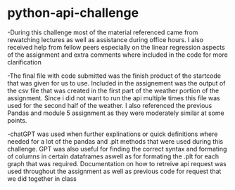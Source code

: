 # python-api-challenge

-During this challenge most of the material referenced came from rewatching lectures as well as assistance during office hours. I also received help from fellow peers especially on the linear regression aspects of the assignment and extra comments where included in the code for more clarification

-The final file with code submitted was the finish product of the startcode that was given for us to use. Included in the assignement was the output of the csv file that was created in the first part of the weather portion of the assignment. Since i did not want to run the api multiple times this file was used for the second half of the weather. I also referenced the previous Pandas and module 5 assignment as they were moderately similar at some points.

-chatGPT was used when further explinations or quick definitions where needed for a lot of the pandas and .plt methods that were used during this challenge. GPT was also useful for finding the correct syntax and formating of columns in certain dataframes aswell as for formating the .plt for each graph that was required. Documentation on how to retreive api request was used throughout the assignment as well as previous code for request that we did together in class
